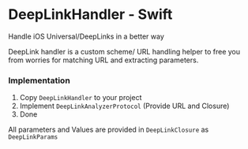 # DeepLinkHandler - Swift
Handle iOS Universal/DeepLinks in a better way

DeepLink handler is a custom scheme/ URL handling helper to free you from worries for matching URL and extracting parameters.

### Implementation 

1. Copy `DeepLinkHandler` to your project
2. Implement `DeepLinkAnalyzerProtocol` (Provide URL and Closure)
3. Done

All parameters and Values are provided in `DeepLinkClosure` as `DeepLinkParams`
